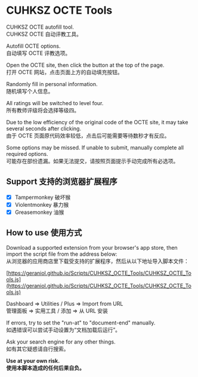 # CUHKSZ OCTE Tools  
CUHKSZ OCTE autofill tool.  
CUHKSZ OCTE 自动评教工具。  
  
Autofill OCTE options.  
自动填写 OCTE 评教选项。  
  
Open the OCTE site, then click the button at the top of the page.  
打开 OCTE 网站，点击页面上方的自动填充按钮。  
  
Randomly fill in personal information.  
随机填写个人信息。  
  
All ratings will be switched to level four.  
所有教师评级将会选择等级四。  
  
Due to the low efficiency of the original code of the OCTE site, it may take several seconds after clicking.  
由于 OCTE 页面原代码效率较低，点击后可能需要等待数秒才有反应。  
  
Some options may be missed. If unable to submit, manually complete all required options.  
可能存在部份遗漏。如果无法提交，请按照页面提示手动完成所有必选项。  
  
## Support 支持的浏览器扩展程序  
- [x] Tampermonkey 破坏猴  
- [x] Violentmonkey 暴力猴  
- [x] Greasemonkey 油猴  
  
## How to use 使用方式  
Download a supported extension from your browser's app store, then import the script file from the address below:  
从浏览器的应用商店里下载受支持的扩展程序，然后从以下地址导入脚本文件：  
  
[https://geraniol.github.io/Scripts/CUHKSZ_OCTE_Tools/CUHKSZ_OCTE_Tools.js](https://geraniol.github.io/Scripts/CUHKSZ_OCTE_Tools/CUHKSZ_OCTE_Tools.js)  
  
Dashboard => Utilities / Plus => Import from URL  
管理面板 => 实用工具 / 添加 => 从 URL 安装  
  
If errors, try to set the "run-at" to "document-end" manually.  
如遇错误可以尝试手动设置为“文档加载后运行”。  
  
Ask your search engine for any other things.  
如有其它疑惑请自行搜索。  
  
**Use at your own risk.**  
**使用本脚本造成的任何后果自负。**  
